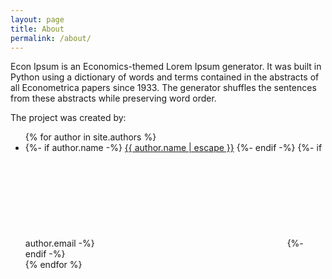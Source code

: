 ```yaml
---
layout: page
title: About
permalink: /about/
---
```


Econ Ipsum is an Economics-themed Lorem Ipsum generator. It was built in Python using a dictionary of words and terms contained in the abstracts of all Econometrica papers since 1933. The generator shuffles the sentences from these abstracts while preserving word order.

The project was created by:
<ul>
{% for author in site.authors %}
<li class="p-name">
{%- if author.name -%}
<a class="u-name" href="{%- if author.domain -%}{{ author.domain }}{%- endif -%}">{{ author.name | escape }}</a>
{%- endif -%}
{%- if author.email -%}
<a href="mailto:{{ author.email }}" title="{{ author.email }}"><svg class="svg-icon"><use xlink:href="{{ '/assets/minima-social-icons.svg#mail' | relative_url }}"></use></svg></a>
{%- endif -%}
</li>
{% endfor %}
</ul>